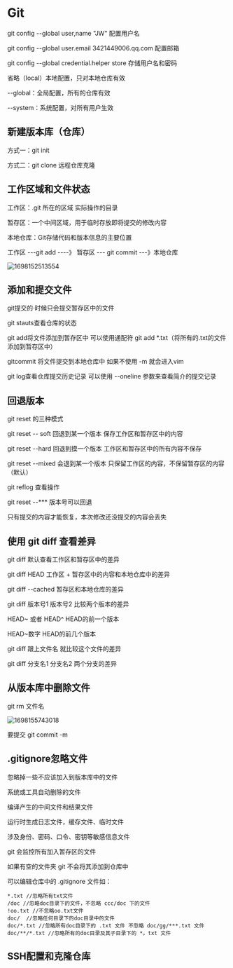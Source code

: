 # Git			 

git config --global user,name "JW" 配置用户名

git config --global user.email 3421449006.qq.com 配置邮箱

git config --global credential.helper store 存储用户名和密码

省略（local）本地配置，只对本地仓库有效

--global：全局配置，所有的仓库有效

--system：系统配置，对所有用户生效



## 新建版本库（仓库）

方式一：git init



方式二：git clone 远程仓库克隆



## 工作区域和文件状态

工作区：.git 所在的区域 实际操作的目录

暂存区：一个中间区域，用于临时存放即将提交的修改内容

本地仓库：Git存储代码和版本信息的主要位置

工作区  ---git add ----》 暂存区 --- git commit ---》本地仓库

![1698152513554](C:\Users\86182\AppData\Roaming\Typora\typora-user-images\1698152513554.png)



## 添加和提交文件

git提交的·时候只会提交暂存区中的文件

git stauts查看仓库的状态

git add将文件添加到暂存区中 可以使用通配符 git add *.txt（将所有的.txt的文件添加到暂存区中）

gitcommit 将文件提交到本地仓库中 如果不使用 -m 就会进入vim

git log查看仓库提交历史记录 可以使用 --oneline 参数来查看简介的提交记录



## 回退版本

 git reset 的三种模式

git reset -- soft 回退到某一个版本 保存工作区和暂存区中的内容

git reset --hard 回退到摸一个版本 工作区和暂存区中的所有内容不保存

git reset --mixed 会退到某一个版本 只保留工作区的内容，不保留暂存区的内容（默认）

 git reflog 查看操作

git reset --*** 版本号可以回退

只有提交的内容才能恢复，本次修改还没提交的内容会丢失



## 使用 git diff 查看差异

git diff 默认查看工作区和暂存区中的差异

git diff HEAD 工作区 + 暂存区中的内容和本地仓库中的差异

git diff --cached 暂存区和本地仓库的差异

git diff 版本号1 版本号2 比较两个版本的差异

HEAD~ 或者 HEAD^  HEAD的前一个版本

HEAD~数字 HEAD的前几个版本

git diff 跟上文件名 就比较这个文件的差异

git diff 分支名1 分支名2 两个分支的差异



## 从版本库中删除文件

git rm 文件名

![1698155743018](C:\Users\86182\AppData\Roaming\Typora\typora-user-images\1698155743018.png)

要提交 git commit -m 



## .gitignore忽略文件

忽略掉一些不应该加入到版本库中的文件

系统或工具自动删除的文件

编译产生的中间文件和结果文件

运行时生成日志文件，缓存文件、临时文件

涉及身份、密码、口令、密钥等敏感信息文件

git 会监控所有加入暂存区的文件

如果有空的文件夹 git 不会将其添加到仓库中

可以编辑仓库中的 .gitignore 文件如：

```
*.txt //忽略所有txt文件
/doc //忽略doc目录下的文件，不忽略 ccc/doc 下的文件
!oo.txt //不忽略oo.txt文件
doc/  //忽略任何目录下的doc目录中的文件
doc/*.txt //忽略所有doc目录下的 .txt 文件 不忽略 doc/gg/***.txt 文件
doc/**/*.txt //忽略所有的doc目录及其子目录下的 *。txt 文件

```



## SSH配置和克隆仓库



